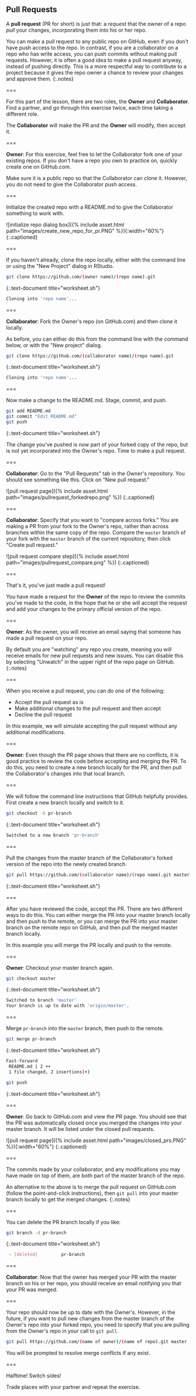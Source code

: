 ---
---

## Pull Requests

A **pull request** (PR for short) is just that: a *request* that the owner of a repo 
*pull* your changes, incorporating them into his or her repo. 

You can make a pull request to any public repo on GitHub, even if you don't have push access to the repo. 
In contrast, if you are a collaborator on a repo who has write access, you can push commits without making pull requests. However, it is often a good idea to make a pull request anyway, instead of pushing directly. This is a more respectful way
to contribute to a project because it gives the repo owner a chance to review your changes and approve them.
{:.notes}

===

For this part of the lesson, there are two roles, the **Owner** and **Collaborator**. Find a partner, 
and go through this exercise twice, each time taking a different role. 

The **Collaborator** will make the PR and the **Owner** will modify, then accept it.

===

**Owner**: For this exercise, feel free to let the Collaborator fork one of your existing repos.
If you don't have a repo you own to practice on, quickly create one on GitHub.com.

Make sure it is a public repo so that the Collaborator can clone it. However, you do not need to 
give the Collaborator push access.

===

Initialize the created repo with a README.md to give the Collaborator something to work with.

![initialize repo dialog box]({% include asset.html path="images/create_new_repo_for_pr.PNG" %}){:width="60%"}
{:.captioned}

===

If you haven't already, clone the repo locally, either with the command line or using the "New Project" dialog in RStudio.

~~~bash
git clone https://github.com/(owner name)/(repo name).git
~~~
{:.text-document title="worksheet.sh"}

~~~bash
Cloning into 'repo name'...
~~~

===

**Collaborator**: Fork the Owner's repo (on GitHub.com) and then clone it locally.

As before, you can either do this from the command line with the command below, or with the "New project" dialog.

~~~bash
git clone https://github.com/(collaborator name)/(repo name).git
~~~
{:.text-document title="worksheet.sh"}

~~~bash
Cloning into 'repo name'...
~~~

===

Now make a change to the README.md. Stage, commit, and push.

~~~bash
git add README.md
git commit "Edit README.md"
git push
~~~
{:.text-document title="worksheet.sh"}

The change you've pushed is now part of your forked copy of the repo, but is not
yet incorporated into the Owner's repo. Time to make a pull request.

===

**Collaborator**: Go to the "Pull Requests" tab in the Owner's repository. You should see something like this.
Click on "New pull request."

![pull request page]({% include asset.html path="images/pullrequest_forkedrepo.png" %})
{:.captioned}

===

**Collaborator**: Specify that you want to "compare across forks." You are making a PR
from your fork to the Owner's repo, rather than across branches within the same copy of the repo.
Compare the `master` branch of your fork 
with the `master` branch of the current repository, then click "Create pull request."

![pull request compare step]({% include asset.html path="images/pullrequest_compare.png" %})
{:.captioned}

===

That's it, you've just made a pull request!

You have made a request for the **Owner** of the repo to review the commits you've made to the code, 
in the hope that he or she will accept the request and add your changes to the primary official version of the repo.

===

**Owner**: As the owner, you will receive an email saying that someone has made a pull request on your repo. 

By default you are "watching" any repo you create, meaning you will receive emails for new pull requests and new issues.
You can disable this by selecting "Unwatch" in the upper right of the repo page on GitHub.
{:.notes}

===

When you receive a pull request, you can do one of the following:

- Accept the pull request as is
- Make additional changes to the pull request and then accept
- Decline the pull request

In this example, we will simulate accepting the pull request without any additional modifications.

===

**Owner**: Even though the PR page shows that there are no conflicts, it is good practice to review the 
code before accepting and merging the PR. To do this, you need to create a new branch locally for 
the PR, and then pull the Collaborator's changes into that local branch.

===

We will follow the command line instructions that GitHub helpfully provides.
First create a new branch locally and switch to it.

~~~bash
git checkout -b pr-branch
~~~
{:.text-document title="worksheet.sh"}

~~~bash
Switched to a new branch 'pr-branch'
~~~

===

Pull the changes from the master branch of the Collaborator's forked version
of the repo into the newly created branch.

~~~bash
git pull https://github.com/(collaborator name)/(repo name).git master
~~~
{:.text-document title="worksheet.sh"}

===

After you have reviewed the code, accept the PR. There are two different ways to do this.
You can either merge the PR into your master branch locally and then push to the remote,
or you can merge the PR into your master branch on the remote repo on GitHub, and then pull
the merged master branch locally.

In this example you will  merge the PR locally and push to the remote.

===

**Owner**: Checkout your master branch again.

~~~bash
git checkout master
~~~
{:.text-document title="worksheet.sh"}

~~~bash
Switched to branch 'master'
Your branch is up to date with 'origin/master'.
~~~

===

Merge `pr-branch` into the `master` branch, then push to the remote.

~~~bash
git merge pr-branch
~~~
{:.text-document title="worksheet.sh"}

~~~bash
Fast-forward
 README.md | 2 ++
 1 file changed, 2 insertions(+)
~~~

~~~bash
git push
~~~
{:.text-document title="worksheet.sh"}

===

**Owner**: Go back to GitHub.com and view the PR page. You should see that the PR was automatically
closed once you merged the changes into your master branch. It will be listed under the closed 
pull requests.

![pull request page]({% include asset.html path="images/closed_prs.PNG" %}){:width="60%"}
{:.captioned}

===

The commits made by your collaborator, and any modifications you may have made on top of them, 
are both part of the master branch of the repo. 

An alternative to the above is to merge the pull request on GitHub.com (follow the point-and-click
instructions), then `git pull` into your master branch locally to get the merged changes.
{:.notes}

===

You can delete the PR branch locally if you like:

~~~bash
git branch -d pr-branch
~~~
{:.text-document title="worksheet.sh"}

~~~bash
 - [deleted]         pr-branch
~~~

===

**Collaborator**: Now that the owner has merged your PR with the master branch on his or her repo,
you should receive an email notifying you that your PR was merged.

===

Your repo should now be up to date with the Owner's. However, in the future, if you want
to pull new changes from the master branch of the Owner's repo into your forked repo, you
need to specify that you are pulling from the Owner's repo in your call to `git pull`.

~~~bash
git pull https://github.com/(name of owner)/(name of repo).git master
~~~

You will be prompted to resolve merge conflicts if any exist.

===

Halftime! Switch sides!

Trade places with your partner and repeat the exercise.
